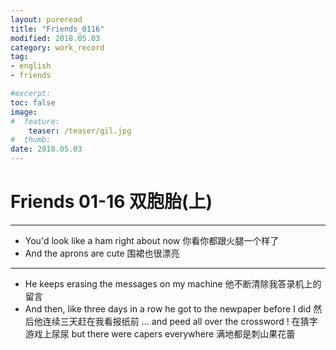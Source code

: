 ```yaml
---
layout: pureread
title: "Friends_0116"
modified: 2018.05.03
category: work_record
tag:
- english
- friends

#excerpt:
toc: false
image:
#  feature:
    teaser: /teaser/gil.jpg
#  thumb:
date: 2018.05.03
---
```

# Friends 01-16 双胞胎(上)

----------

- You'd look like a ham right about now 你看你都跟火腿一个样了
- And the aprons are cute 围裙也很漂亮

---
- He keeps erasing the messages on my machine 他不断清除我答录机上的留言
- And then, like three days in a row he got to the newpaper before I did 然后他连续三天赶在我看报纸前 ... and peed all over the crossword ! 在猜字游戏上尿尿 but there were capers everywhere 满地都是刺山果花蕾
